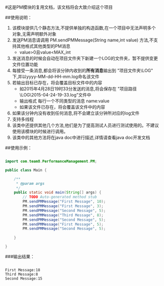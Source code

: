 
#这是PM模块的复用文档，该文档将会大致介绍这个项目

##使用说明：

1. 该模块提供几个静态方法,不提供单独的构造函数,在一个项目中无法声明多个对象,无需声明额外对象
2. 发送PM消息请调用  PM.sendPMMessage(String name,int value) 方法,不支持其他格式其他类型的PM消息
    * value>0且value<MAX_int
3. 发送消息的时候会自动在项目文件夹下新建一个LOG的文件夹，暂不提供变更文件位置功能
4. 每接受一条消息,都会将该分钟内收到的**所有消息**输出到 "项目文件夹\LOG" 下,并以yyyy-MM-dd-HH-mm.log命名该文件
5. 若输出目标已存在，将会覆盖目标文件中的内容
    * 如2015年4月28日19时33分发送的消息,将会保存在  "项目路径\LOG\2015-04-24-19-33.log"文件中
    * 输出格式  每行一个不同类型的消息    name:value
    * 如果该文件已存在，将会覆盖该文件中的内容
6. 如果该分钟内没有收到任何消息,将不会建立该分钟所对应的log文件
7. 支持多线程
8. 该类中还提供其他几个方法,他们是为了提高测试人员进行测试使用的。不建议使用该模块的时候进行调用。
9. 该类中的其他方法将在java doc中进行描述,详情请查看java doc开发文档


##使用示例：

``` java

import com.team8.PerformanceManagement.PM;

public class Main {

	/**
	 * @param args
	 */
	public static void main(String[] args) {
		// TODO Auto-generated method stub
		PM.sendPMMessage("First Message", 10);
		PM.sendPMMessage("First Message", 3);
		PM.sendPMMessage("Second Message", 5);
		PM.sendPMMessage("Third Message", 8);
		PM.sendPMMessage("Second Message", 5);
		PM.sendPMMessage("First Message", 5);
		PM.sendPMMessage("Second Message", 5);
		
	}

}

```

###输出结果：

```

First Message:18
Third Message:8
Second Message:15

```

